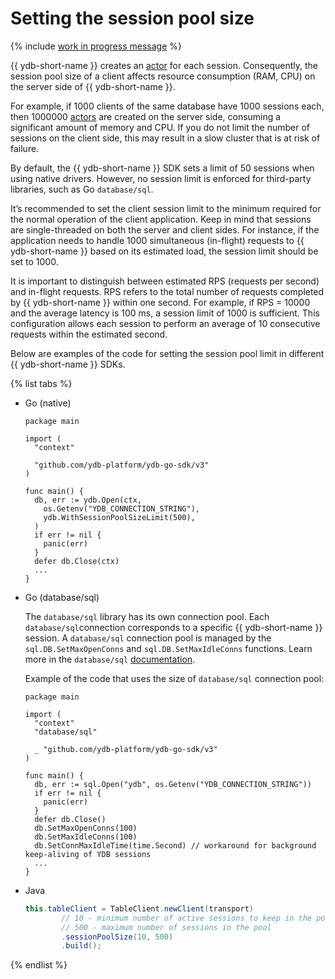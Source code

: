 # Setting the session pool size

{% include [work in progress message](_includes/addition.md) %}

{{ ydb-short-name }} creates an [actor](../../concepts/glossary.md#actor) for each session. Consequently, the session pool size of a client affects resource consumption (RAM, CPU) on the server side of {{ ydb-short-name }}.

For example, if 1000 clients of the same database have 1000 sessions each, then 1000000 [actors](../../concepts/glossary.md#actor) are created on the server side, consuming a significant amount of memory and CPU. If you do not limit the number of sessions on the client side, this may result in a slow cluster that is at risk of failure.

By default, the {{ ydb-short-name }} SDK sets a limit of 50 sessions when using native drivers. However, no session limit is enforced for third-party libraries, such as Go `database/sql`.

It’s recommended to set the client session limit to the minimum required for the normal operation of the client application. Keep in mind that sessions are single-threaded on both the server and client sides. For instance, if the application needs to handle 1000 simultaneous (in-flight) requests to {{ ydb-short-name }} based on its estimated load, the session limit should be set to 1000.

It is important to distinguish between estimated RPS (requests per second) and in-flight requests. RPS refers to the total number of requests completed by {{ ydb-short-name }} within one second. For example, if RPS = 10000 and the average latency is 100 ms, a session limit of 1000 is sufficient. This configuration allows each session to perform an average of 10 consecutive requests within the estimated second.

Below are examples of the code for setting the session pool limit in different {{ ydb-short-name }} SDKs.

{% list tabs %}

- Go (native)

  ```golang
  package main

  import (
    "context"

    "github.com/ydb-platform/ydb-go-sdk/v3"
  )

  func main() {
    db, err := ydb.Open(ctx,
      os.Getenv("YDB_CONNECTION_STRING"),
      ydb.WithSessionPoolSizeLimit(500),
    )
    if err != nil {
      panic(err)
    }
    defer db.Close(ctx)
    ...
  }
  ```

- Go (database/sql)

  The `database/sql` library has its own connection pool. Each `database/sql`connection corresponds to a specific {{ ydb-short-name }} session. A `database/sql` connection pool is managed by the `sql.DB.SetMaxOpenConns` and `sql.DB.SetMaxIdleConns` functions. Learn more in the `database/sql` [documentation](https://pkg.go.dev/database/sql#DB.SetMaxOpenConns).

  Example of the code that uses the size of `database/sql` connection pool:

  ```golang
  package main

  import (
    "context"
    "database/sql"

    _ "github.com/ydb-platform/ydb-go-sdk/v3"
  )

  func main() {
    db, err := sql.Open("ydb", os.Getenv("YDB_CONNECTION_STRING"))
    if err != nil {
      panic(err)
    }
    defer db.Close()
    db.SetMaxOpenConns(100)
    db.SetMaxIdleConns(100)
    db.SetConnMaxIdleTime(time.Second) // workaround for background keep-aliving of YDB sessions
    ...
  }
  ```

- Java

  ```java
  this.tableClient = TableClient.newClient(transport)
          // 10 - minimum number of active sessions to keep in the pool during the cleanup
          // 500 - maximum number of sessions in the pool
          .sessionPoolSize(10, 500)
          .build();
  ```

{% endlist %}
